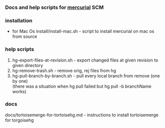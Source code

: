 ### Docs and help scripts for [mercurial](http://mercurial-scm.org "mercurial") SCM

### installation
- for Mac Os install/install-mac.sh - script to install mercurial on mac os from source

### help scripts
1. hg-export-files-at-revision.sh - export changed files at given revision to given directory  
2. hg-remove-trash.sh - remove orig, rej files from hg  
3. hg-pull-branch-by-branch.sh - pull every local branch from remove (one by one)  
(there was a situation when hg pull failed but hg pull -b branchName works)

### docs
docs/tortoisemerge-for-tortoisehg.md  - instructions to install tortoisemerge for torgoisehg

